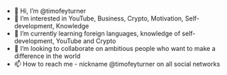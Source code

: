 - 👋 Hi, I’m @timofeyturner
- 👀 I’m interested in YouTube, Business, Crypto, Motivation, Self-development, Knowledge
- 🌱 I’m currently learning foreign languages, knowledge of self-development, YouTube and Crypto
- 💞️ I’m looking to collaborate on ambitious people who want to make a difference in the world
- 📫 How to reach me - nickname @timofeyturner on all social networks 

<!---
timofeyturner/timofeyturner is a ✨ special ✨ repository because its `README.md` (this file) appears on your GitHub profile.
You can click the Preview link to take a look at your changes.
--->
